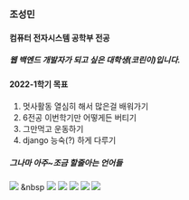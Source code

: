 ### 조성민
#### 컴퓨터 전자시스템 공학부 전공
##### 웹 백엔드 개발자가 되고 싶은 대학생(코린이)입니다.


#### 2022-1학기 목표
1. 멋사활동 열심히 해서 많은걸 배워가기
2. 6전공 이번학기만 어떻게든 버티기
3. 그만먹고 운동하기
4. django 능숙(?) 하게 다루기


 ##### 그나마 아주~조금 할줄아는 언어들
<img src="https://img.shields.io/badge/Python-3766AB?style=flat-square&logo=Python&logoColor=white"/></a> &nbsp
 <img src="https://img.shields.io/badge/java-007396?style=flat-square&logo=java&logoColor=while"/>
 <img src="https://img.shields.io/badge/C-A8B9CC?style=flat-square&logo=C&logoColor=white"/>
<img src="https://img.shields.io/badge/C++-1572B6?style=flat-square&logo=C++&logoColor=white"/>
<img src="https://img.shields.io/badge/HTML5-E34F26?style=flat-square&logo=HTML5&logoColor=white"/>
<img src="https://img.shields.io/badge/CSS3-1572B6?style=flat-square&logo=CSS3&logoColor=white"/>



<!--
**sungmin306/sungmin306** is a ✨ _special_ ✨ repository because its `README.md` (this file) appears on your GitHub profile.

Here are some ideas to get you started:

- 🔭 I’m currently working on ...
- 🌱 I’m currently learning ...
- 👯 I’m looking to collaborate on ...
- 🤔 I’m looking for help with ...
- 💬 Ask me about ...
- 📫 How to reach me: ...
- 😄 Pronouns: ...
- ⚡ Fun fact: ...
-->
